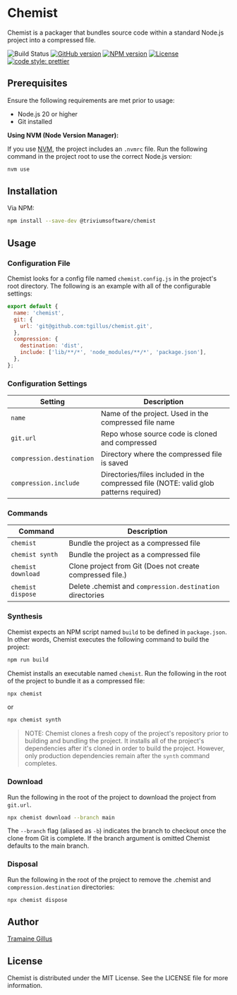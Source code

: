 # Chemist

Chemist is a packager that bundles source code within a standard Node.js project into a compressed file.

![Build Status](https://github.com/tgillus/chemist/actions/workflows/main.yml/badge.svg)
[![GitHub version](https://img.shields.io/github/package-json/v/tgillus/chemist)](https://github.com/tgillus/chemist#readme)
[![NPM version](https://img.shields.io/npm/v/@triviumsoftware/chemist)](https://www.npmjs.com/package/@triviumsoftware/chemist)
[![License](https://img.shields.io/npm/l/@triviumsoftware/chemist)](https://github.com/tgillus/chemist/blob/main/LICENSE)
[![code style: prettier](https://img.shields.io/badge/code_style-prettier-ff69b4.svg?style=flat-square)](https://github.com/prettier/prettier)

## Prerequisites

Ensure the following requirements are met prior to usage:

- Node.js 20 or higher
- Git installed

**Using NVM (Node Version Manager):**

If you use [NVM](https://github.com/nvm-sh/nvm), the project includes an `.nvmrc` file. Run the following command in the project root to use the correct Node.js version:

```bash
nvm use
```

## Installation

Via NPM:

```bash
npm install --save-dev @triviumsoftware/chemist
```

## Usage

### Configuration File

Chemist looks for a config file named `chemist.config.js` in the project's root directory. The following is an example with all of the configurable settings:

```javascript
export default {
  name: 'chemist',
  git: {
    url: 'git@github.com:tgillus/chemist.git',
  },
  compression: {
    destination: 'dist',
    include: ['lib/**/*', 'node_modules/**/*', 'package.json'],
  },
};
```

### Configuration Settings

| Setting                   | Description                                                                            |
| ------------------------- | -------------------------------------------------------------------------------------- |
| `name`                    | Name of the project. Used in the compressed file name                                  |
| `git.url`                 | Repo whose source code is cloned and compressed                                        |
| `compression.destination` | Directory where the compressed file is saved                                           |
| `compression.include`     | Directories/files included in the compressed file (NOTE: valid glob patterns required) |

### Commands

| Command            | Description                                               |
| ------------------ | --------------------------------------------------------- |
| `chemist`          | Bundle the project as a compressed file                   |
| `chemist synth`    | Bundle the project as a compressed file                   |
| `chemist download` | Clone project from Git (Does not create compressed file.) |
| `chemist dispose`  | Delete .chemist and `compression.destination` directories |

### Synthesis

Chemist expects an NPM script named `build` to be defined in `package.json`. In other words, Chemist executes the following command to build the project:

```bash
npm run build
```

Chemist installs an executable named `chemist`. Run the following in the root of the project to bundle it as a compressed file:

```bash
npx chemist
```

or

```bash
npx chemist synth
```

> NOTE: Chemist clones a fresh copy of the project's repository prior to building and bundling the project. It installs all of the project's dependencies after it's cloned in order to build the project. However, only production dependencies remain after the `synth` command completes.

### Download

Run the following in the root of the project to download the project from `git.url`.

```bash
npx chemist download --branch main
```

The `--branch` flag (aliased as `-b`) indicates the branch to checkout once the clone from Git is complete. If the branch argument is omitted Chemist defaults to the main branch.

### Disposal

Run the following in the root of the project to remove the .chemist and `compression.destination` directories:

```bash
npx chemist dispose
```

## Author

[Tramaine Gillus](https://tramaine.me)

## License

Chemist is distributed under the MIT License. See the LICENSE file for more information.
